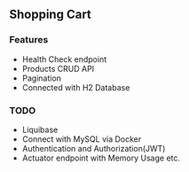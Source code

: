 ## Shopping Cart


### Features
- Health Check endpoint
- Products CRUD API
- Pagination
- Connected with H2 Database

### TODO
- Liquibase
- Connect with MySQL via Docker
- Authentication and Authorization(JWT)
- Actuator endpoint with Memory Usage etc.

